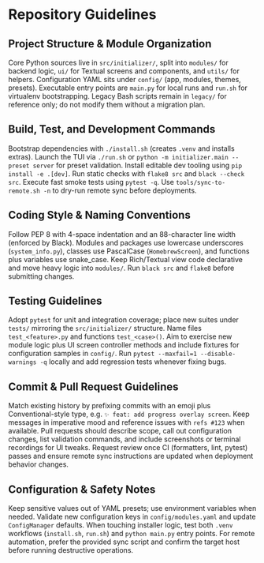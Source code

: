 # Repository Guidelines

## Project Structure & Module Organization
Core Python sources live in `src/initializer/`, split into `modules/` for backend logic, `ui/` for Textual screens and components, and `utils/` for helpers. Configuration YAML sits under `config/` (app, modules, themes, presets). Executable entry points are `main.py` for local runs and `run.sh` for virtualenv bootstrapping. Legacy Bash scripts remain in `legacy/` for reference only; do not modify them without a migration plan.

## Build, Test, and Development Commands
Bootstrap dependencies with `./install.sh` (creates `.venv` and installs extras). Launch the TUI via `./run.sh` or `python -m initializer.main --preset server` for preset validation. Install editable dev tooling using `pip install -e .[dev]`. Run static checks with `flake8 src` and `black --check src`. Execute fast smoke tests using `pytest -q`. Use `tools/sync-to-remote.sh -n` to dry-run remote sync before deployments.

## Coding Style & Naming Conventions
Follow PEP 8 with 4-space indentation and an 88-character line width (enforced by Black). Modules and packages use lowercase underscores (`system_info.py`), classes use PascalCase (`HomebrewScreen`), and functions plus variables use snake_case. Keep Rich/Textual view code declarative and move heavy logic into `modules/`. Run `black src` and `flake8` before submitting changes.

## Testing Guidelines
Adopt `pytest` for unit and integration coverage; place new suites under `tests/` mirroring the `src/initializer/` structure. Name files `test_<feature>.py` and functions `test_<case>()`. Aim to exercise new module logic plus UI screen controller methods and include fixtures for configuration samples in `config/`. Run `pytest --maxfail=1 --disable-warnings -q` locally and add regression tests whenever fixing bugs.

## Commit & Pull Request Guidelines
Match existing history by prefixing commits with an emoji plus Conventional-style type, e.g. `✨ feat: add progress overlay screen`. Keep messages in imperative mood and reference issues with `refs #123` when available. Pull requests should describe scope, call out configuration changes, list validation commands, and include screenshots or terminal recordings for UI tweaks. Request review once CI (formatters, lint, pytest) passes and ensure remote sync instructions are updated when deployment behavior changes.

## Configuration & Safety Notes
Keep sensitive values out of YAML presets; use environment variables when needed. Validate new configuration keys in `config/modules.yaml` and update `ConfigManager` defaults. When touching installer logic, test both `.venv` workflows (`install.sh`, `run.sh`) and `python main.py` entry points. For remote automation, prefer the provided sync script and confirm the target host before running destructive operations.
